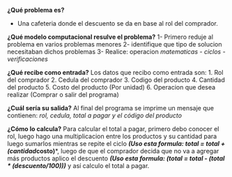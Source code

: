 
**¿Qué problema es?**
- Una cafeteria donde el descuento se da en base al rol del comprador.

**¿Qué modelo computacional resulve el problema?**
  1- Primero reduje al problema en varios problemas menores
  2- identifique que tipo de solucion necesitaban dichos problemas
  3- Realice: operacion *matematicas - ciclos - verificaciones*
  
 **¿Qué recibe como entrada?**
   Los datos que recibo como entrada son:
       1. Rol del comprador
       2. Cedula del comprador
       3. Codigo del producto
       4. Cantidad del producto
       5. Costo del producto (Por unidad)
       6. Operacion que desea realizar (Comprar o salir del programa)
 
 **¿Cuál sería su salida?**
    Al final del programa se imprime un mensaje que contienen: *rol, cedula, total a pagar y el código del producto*
    
 **¿Cómo lo calcula?**
    Para calcular el total a pagar, primero debo conocer el rol, luego hago una multiplicacion entre los productos y su cantidad para 
    luego sumarlos mientras se repite el ciclo ***(Uso esta formula: total = total + (cantidad*costo)***, luego de que el comprador 
    decida que no va a agregar más productos aplico el descuento ***(Uso esta formula: (total = total - (total * (descuento/100)))*** 
    y así calculo el total a pagar.
